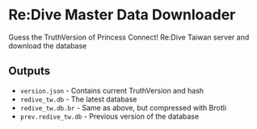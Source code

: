 # Re:Dive Master Data Downloader

Guess the TruthVersion of Princess Connect! Re:Dive Taiwan server and download the database

## Outputs

* `version.json` - Contains current TruthVersion and hash
* `redive_tw.db` - The latest database
* `redive_tw.db.br` - Same as above, but compressed with Brotli
* `prev.redive_tw.db` - Previous version of the database
